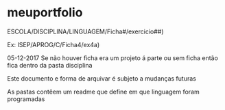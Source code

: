 ﻿# meuportfolio

ESCOLA/DISCIPLINA/LINGUAGEM/Ficha#/exercicio##)

Ex: ISEP/APROG/C/Ficha4/ex4a)

05-12-2017
Se não houver ficha era um projeto á parte ou sem ficha então fica dentro da pasta disciplina

Este documento e forma de arquivar é subjeto a mudanças futuras

As pastas contêem um readme que define em que linguagem foram programadas
